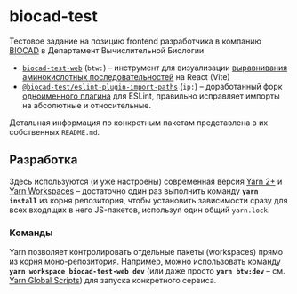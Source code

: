 # biocad-test

Тестовое задание на позицию frontend разработчика в компанию [BIOCAD](https://biocad.ru/) в Департамент Вычислительной Биологии

- [`biocad-test-web`](packages/biocad-test-web) (`btw:`) – инструмент для визуализации [выравнивания аминокислотных последовательностей](https://biomolecula.ru/articles/12-metodov-v-kartinkakh-sukhaia-biologiia) на React (Vite)
- [`@biocad-test/eslint-plugin-import-paths`](packages/lib/eslint-plugin-import-paths) (`ip:`) – доработанный форк [одноименного плагина](https://www.npmjs.com/package/eslint-plugin-no-relative-import-paths) для ESLint, правильно исправляет импорты на абсолютные и относительные.

Детальная информация по конкретным пакетам представлена в их собственных `README.md`.

## Разработка

Здесь используются (и уже настроены) современная версия [Yarn 2+](https://yarnpkg.com/getting-started/migration) и [Yarn Workspaces](https://yarnpkg.com/features/workspaces) –
достаточно один раз выполнить команду **`yarn install`** из корня репозитория,
чтобы установить зависимости сразу для всех входящих в него JS-пакетов, используя один общий `yarn.lock`.

### Команды

Yarn позволяет контролировать отдельные пакеты (workspaces) прямо из корня моно-репозитория.
Например, можно использовать команду **`yarn workspace biocad-test-web dev`**
(или даже просто **`yarn btw:dev`** – см. [Yarn Global Scripts](https://yarnpkg.com/features/workspaces#global-scripts))
для запуска конкретного сервиса.
